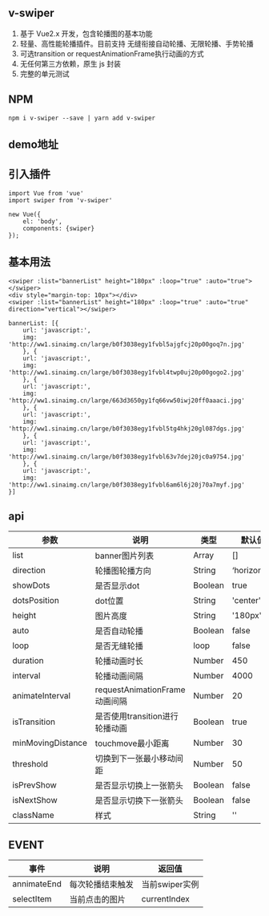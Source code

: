 ## v-swiper

1. 基于 Vue2.x 开发，包含轮播图的基本功能
2. 轻量、高性能轮播插件。目前支持 无缝衔接自动轮播、无限轮播、手势轮播
3. 可选transition or requestAnimationFrame执行动画的方式
4. 无任何第三方依赖，原生 js 封装
5. 完整的单元测试

## NPM

```
npm i v-swiper --save | yarn add v-swiper
```

## demo地址

## 引入插件

```
import Vue from 'vue'
import swiper from 'v-swiper'

new Vue({
    el: 'body',
    components: {swiper}
});
```

## 基本用法

```
<swiper :list="bannerList" height="180px" :loop="true" :auto="true"></swiper>
<div style="margin-top: 10px"></div>
<swiper :list="bannerList" height="180px" :loop="true" :auto="true" direction="vertical"></swiper>

bannerList: [{
    url: 'javascript:',
    img: 'http://ww1.sinaimg.cn/large/b0f3038egy1fvbl5ajgfcj20p00goq7n.jpg'
    }, {
    url: 'javascript:',
    img: 'http://ww1.sinaimg.cn/large/b0f3038egy1fvbl4twp0uj20p00gogo2.jpg'
    }, {
    url: 'javascript:',
    img: 'http://ww1.sinaimg.cn/large/663d3650gy1fq66vw50iwj20ff0aaaci.jpg'
    }, {
    url: 'javascript:',
    img: 'http://ww1.sinaimg.cn/large/b0f3038egy1fvbl5tg4hkj20gl087dgs.jpg'
    }, {
    url: 'javascript:',
    img: 'http://ww1.sinaimg.cn/large/b0f3038egy1fvbl63v7dej20jc0a9754.jpg'
    }, {
    url: 'javascript:',
    img: 'http://ww1.sinaimg.cn/large/b0f3038egy1fvbl6am6l6j20j70a7myf.jpg'
}]
```



## api

| 参数               |        说明                  | 类型    | 默认值       |
| ---               |         ---                  | ---    | ---         |
| list              | banner图片列表                | Array   | []          |
| direction         | 轮播图轮播方向                 | String  | ‘horizontal’ |
| showDots          | 是否显示dot                   | Boolean | true     |
| dotsPosition      | dot位置                      | String  | 'center'     |
| height            | 图片高度                      | String  | '180px'    |
| auto              | 是否自动轮播                   | Boolean | false     |
| loop              | 是否无缝轮播                   | loop    | false     |
| duration          | 轮播动画时长                   | Number  | 450       |
| interval          | 轮播动画间隔                   | Number  | 4000     |
| animateInterval   | requestAnimationFrame动画间隔 | Number  | 20        |
| isTransition      | 是否使用transition进行轮播动画  | Boolean | true     |
| minMovingDistance | touchmove最小距离             | Number  | 30        |
| threshold         | 切换到下一张最小移动间距         | Number  | 50        |
| isPrevShow        | 是否显示切换上一张箭头           | Boolean | false     |
| isNextShow        | 是否显示切换下一张箭头           | Boolean | false     |
| className         | 样式                          | String  | ''        |

## EVENT

| 事件               |        说明                  |  返回值      |
| ---               |         ---                  | -----         |
| annimateEnd              | 每次轮播结束触发         |  当前swiper实例 |
| selectItem              | 当前点击的图片            |  currentIndex |

